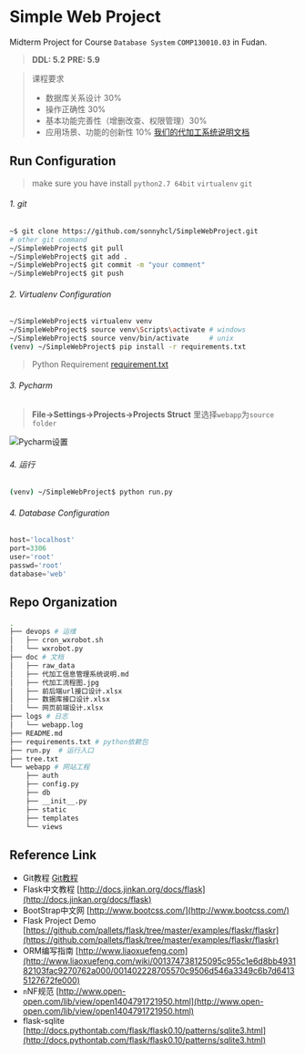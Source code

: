 # Simple Web Project
Midterm Project for Course  `Database System` `COMP130010.03` in Fudan. 

>   **DDL: 5.2**  **PRE: 5.9**



>   课程要求
>
>   -   数据库关系设计 30%
>   -   操作正确性 30%
>   -   基本功能完善性（增删改查、权限管理）30%
>   -   应用场景、功能的创新性 10%  [我们的代加工系统说明文档](https://github.com/sonnyhcl/SimpleWebProject/blob/master/doc/%E4%BB%A3%E5%8A%A0%E5%B7%A5%E4%BF%A1%E6%81%AF%E7%AE%A1%E7%90%86%E7%B3%BB%E7%BB%9F%E8%AF%B4%E6%98%8E.md)

## Run Configuration

>   make sure you have install `python2.7 64bit` `virtualenv` `git`

###### 1. git

```bash
~$ git clone https://github.com/sonnyhcl/SimpleWebProject.git
# other git command
~/SimpleWebProject$ git pull
~/SimpleWebProject$ git add .
~/SimpleWebProject$ git commit -m "your comment"
~/SimpleWebProject$ git push
```

###### 2. Virtualenv Configuration

```bash
~/SimpleWebProject$ virtualenv venv
~/SimpleWebProject$ source venv\Scripts\activate # windows
~/SimpleWebProject$ source venv/bin/activate 	 # unix
(venv) ~/SimpleWebProject$ pip install -r requirements.txt 
```

> Python Requirement
> [requirement.txt](https://github.com/sonnyhcl/SimpleWebProject/blob/master/requirements.txt)

###### 3. Pycharm

>    **File->Settings->Projects->Projects Struct** 里选择`webapp`为`source folder`

![Pycharm设置](https://github.com/sonnyhcl/SimpleWebProject/blob/master/devops/pycharm_config.png)

###### 4. 运行

```bash
(venv) ~/SimpleWebProject$ python run.py
```

###### 4. Database Configuration

```python
host='localhost'
port=3306
user='root'
passwd='root'
database='web'
```

## Repo Organization

```bash
.
├── devops # 运维
│   ├── cron_wxrobot.sh
│   └── wxrobot.py
├── doc	# 文档
│   ├── raw_data
│   ├── 代加工信息管理系统说明.md
│   ├── 代加工流程图.jpg
│   ├── 前后端url接口设计.xlsx
│   ├── 数据库接口设计.xlsx
│   └── 网页前端设计.xlsx
├── logs # 日志
│   └── webapp.log
├── README.md
├── requirements.txt # python依赖包
├── run.py	# 运行入口
├── tree.txt
└── webapp # 网站工程
    ├── auth
    ├── config.py
    ├── db
    ├── __init__.py
    ├── static
    ├── templates
    └── views
```

## Reference Link

-   Git教程   [Git教程](http://www.liaoxuefeng.com/wiki/0013739516305929606dd18361248578c67b8067c8c017b000/)
-   Flask中文教程  [http://docs.jinkan.org/docs/flask](http://docs.jinkan.org/docs/flask)
-   BootStrap中文网  [http://www.bootcss.com/](http://www.bootcss.com/)
-   Flask Project Demo  [https://github.com/pallets/flask/tree/master/examples/flaskr/flaskr](https://github.com/pallets/flask/tree/master/examples/flaskr/flaskr)
-   ORM编写指南   [http://www.liaoxuefeng.com](http://www.liaoxuefeng.com/wiki/001374738125095c955c1e6d8bb493182103fac9270762a000/001402228705570c9506d546a3349c6b7d64135127672fe000)
-   `n`NF规范   [http://www.open-open.com/lib/view/open1404791721950.html](http://www.open-open.com/lib/view/open1404791721950.html)  
-   flask-sqlite [http://docs.pythontab.com/flask/flask0.10/patterns/sqlite3.html](http://docs.pythontab.com/flask/flask0.10/patterns/sqlite3.html)